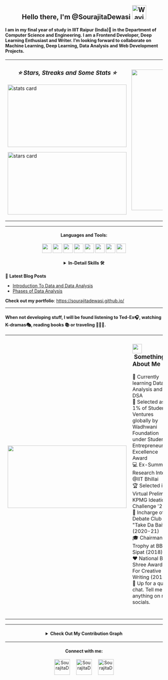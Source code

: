 <h2 align="center"> Hello there, I'm @SourajitaDewasi <img src="https://raw.githubusercontent.com/nixin72/nixin72/master/wave.gif" alt="Waving hand animated gif"
         height="45"
         width="45" /></h2>
  
<h4>
I am in my final year of study in IIIT Raipur (India)📍 in the Department of Computer Science and Engineering. I am a Frontend Developer, Deep Learning Enthusiast and Writer. I’m looking forward to collaborate on Machine Learning, Deep Learning, Data Analysis and Web Development Projects. 
</h4>
<table border = "0">
         <tr>
                  <td><h3 align = "center"><i> ⭐ Stars, Streaks and Some Stats ⭐ </i></h3>
                        <p><img align="center" alt= "stats card" height="200px" width="380" src="https://github-readme-streak-stats.herokuapp.com/?user=SourajitaDewasi&theme=radical"/> </p>
                   <p><img alt = "stars card" height="200px" width="380" src="https://github-readme-stats.vercel.app/api?username=SourajitaDewasi&count_private=true&theme=radical&show_icons=true" /></p>
                  </td>
               <td>
              <p>
              <img height="450" width="470" src="https://data.whicdn.com/images/222319615/original.gif" /> </a>
              </p>
                  </td>
           </tr>
    </table>
 
 <hr>
<h4 align="center">Languages and Tools: </h1>
<p align="center">
<div align="center">
  <img src = 'https://github.com/MarikIshtar007/MarikIshtar007/blob/master/images/c-original.svg' width='30'/> <img src = 'https://github.com/MarikIshtar007/MarikIshtar007/blob/master/images/cpp.svg' width='30'/> <img src = 'https://github.com/MarikIshtar007/MarikIshtar007/blob/master/images/python2.png' height='30'/>  <img src = 'https://github.com/MarikIshtar007/MarikIshtar007/blob/master/images/html.svg' width='30'/> <img src = 'https://github.com/MarikIshtar007/MarikIshtar007/blob/master/images/css.svg' width='30'/> <img src = 'https://github.com/MarikIshtar007/MarikIshtar007/blob/master/images/java.svg' width='30'/> <img src = 'https://github.com/MarikIshtar007/MarikIshtar007/blob/master/images/sql.svg' width='30'/> <img src = 'https://github.com/MarikIshtar007/MarikIshtar007/blob/master/images/git.svg' width='30'/>
</div>

<h4 align="center">
<details close>
         <summary align="center"> In-Detail Skills 🛠️</summary></p>

| Programming Languages | Frontend | Databases | Operating Systems | IDE | Tools & Software |
| --- | --- | --- | --- | --- | --- |
| ![C](https://img.shields.io/badge/-C-05122A?style=flat&logoColor=A8B9CC) | ![HTML](https://img.shields.io/badge/-HTML-05122A?style=flat&logo=HTML5) | ![Sqlite](https://img.shields.io/badge/sqlite-%2307405e.svg?style=flat&logo=sqlite&logoColor=white) | ![Windows](https://img.shields.io/badge/Windows-0078D6?logo=windows&logoColor=white) | ![Eclipse](https://img.shields.io/badge/-Eclipse-05122A?style=flat&logo=eclipse-ide&logoColor=2C2255) | ![Notepad](https://img.shields.io/badge/Notepad++-90E59A.svg?logo=notepad%2B%2B&logoColor=black) | 
| ![C++](https://img.shields.io/badge/-C++-05122A?style=flat&logo=C%2B%2B&logoColor=00599C) | ![CSS](https://img.shields.io/badge/-CSS-05122A?style=flat&logo=CSS3&logoColor=1572B6) | ![MySQL](https://img.shields.io/badge/mysql-%2300f.svg?style=flat&logo=mysql&logoColor=white) | ![Ubuntu](https://img.shields.io/badge/Ubuntu-E95420?style=flat-square&logo=ubuntu&logoColor=white) | ![Visual Studio Code](https://img.shields.io/badge/-Visual%20Studio%20Code-05122A?style=flat&logo=visual-studio-code&logoColor=007ACC) | ![Sublime](https://img.shields.io/badge/Sublime_text-%23575757.svg?logo=sublime-text&logoColor=important) 
| ![Java](https://img.shields.io/badge/-Java-05122A?style=flat&logo=Java&logoColor=FFA518) | ![Bootstrap](https://img.shields.io/badge/-Bootstrap-05122A?style=flat&logo=bootstrap&logoColor=563D7C) | ![Oracle](https://img.shields.io/badge/Oracle-F80000?style=flat&logo=oracle&logoColor=white) | | ![NetBeans IDE](https://img.shields.io/badge/NetBeansIDE-1B6AC6.svg?style=flat&logo=apache-netbeans-ide&logoColor=white) | ![Overleaf](https://img.shields.io/badge/Overleaf-47A141?style=flat&logo=Overleaf&logoColor=white)  
| ![Python](https://img.shields.io/badge/-Python-05122A?style=flat&logo=python) | | | | ![Intellij](https://img.shields.io/badge/IntelliJ&nbsp;IDEA-000000.svg?logo=intellij-idea&logoColor=white) | ![Git](https://img.shields.io/badge/-Git-05122A?style=flat&logo=git)
| | | | | | ![GitHub](https://img.shields.io/badge/-GitHub-05122A?style=flat&logo=github)
| | | | | | ![Colab](https://img.shields.io/badge/Colab-F9AB00?style=flat&logo=googlecolab&color=525252)

</details>
</h4>
</hr>


📕 **Latest Blog Posts**
<!-- BLOG-POST-LIST:START -->
- [ Introduction To Data and Data Analysis ]( https://sourajitad.hashnode.dev/introduction-to-data-and-data-analysis )
- [ Phases of Data Analysis ]( https://sourajitad.hashnode.dev/phases-of-data-analysis )
<!-- BLOG-POST-LIST:END -->

**Check out my portfolio**: https://sourajitadewasi.github.io/ 
<hr>
<table border="0">
<tr><h4> When not developing stuff, I will be found listening to Ted-Ex🎧, watching K-dramas🎭, reading books 📚 or traveling 🚵🏾‍♂️. </h4>
 <td><img align="left" height = "200px" width="380" src="https://github-readme-stats.vercel.app/api/top-langs?username=SourajitaDewasi&langs_count=5&theme=radical" /> </td>       
<td>          
         <h3><img src="https://media.giphy.com/media/ObNTw8Uzwy6KQ/giphy.gif" width="30">&nbsp;Something About Me </h3>
📔   Currently learning Data Analysis and DSA <br> 
🥇   Selected as 1% of Student Ventures globally by Wadhwani Foundation under Student Entrepreneurship Excellence Award<br>
💻   Ex-Summer Research Intern @IIT Bhillai<br> 
🏆   Selected in Virtual Prelims of KPMG Ideation Challenge '21<br> 
🎤   Incharge of Debate Club "Take Da Bait"(2020-21) <br>
🎓   Chairman's Trophy at BBPS Sipat (2018) <br> 
❤️   National Bal Shree Awardee For Creative Writing (2015)<br> 
💭   Up for a quick chat. Tell me anything on my socials. <br> 

</hr>
<br><br>
</td>
 </tr>
 </table>
<hr>
<h4 align="center">
<details close>
<summary align="center">Check Out My Contribution Graph</summary>
<img src="https://activity-graph.herokuapp.com/graph?username=SourajitaDewasi&theme=radical"/>
</details>
</h4>
</hr>

<hr>
<h4 align="center">Connect with me:</h4>
<p align="center">
<a href="https://twitter.com/SourajitaD" target="blank"><img align="center" src="https://cdn-icons-png.flaticon.com/512/124/124021.png" alt="SourajitaD" height="50" width="50" /></a> &nbsp;&nbsp;&nbsp;
<a href="https://www.linkedin.com/in/sourajita-dewasi-52b3b4193/" target="blank"><img align="center" src="https://cdn-icons-png.flaticon.com/512/174/174857.png" alt="SourajitaD" height="50" width="50" /></a>&nbsp;&nbsp;&nbsp;&nbsp;
<a href="https://www.yourquote.in/sourajita-d-smae/quotes" target="blank"><img align="center" src="https://www.yourquote.in/icon512.png" alt="SourajitaD" height="50" width="50" /></a>
</p>
</hr>

<!---
SourajitaDewasi/SourajitaDewasi is a ✨ special ✨ repository because its `README.md` (this file) appears on your GitHub profile.
You can click the Preview link to take a look at your changes.
--->
